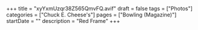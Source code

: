 +++
title = "xyYxmUzqr38Z565QmvFQ.avif"
draft = false
tags = ["Photos"]
categories = ["Chuck E. Cheese's"]
pages = ["Bowling (Magazine)"]
startDate = ""
description = "Red Frame"
+++
